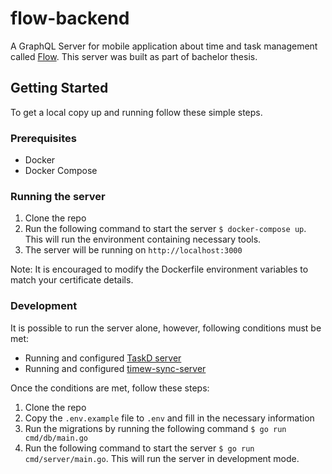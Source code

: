 # flow-backend
A GraphQL Server for mobile application about time and task management called [Flow](https://github.com/benciks/flow-native). This server was built as part of bachelor thesis.

## Getting Started
To get a local copy up and running follow these simple steps.

### Prerequisites
- Docker
- Docker Compose

### Running the server
1. Clone the repo
2. Run the following command to start the server
```$ docker-compose up```. This will run the environment containing necessary tools.
3. The server will be running on `http://localhost:3000`

Note: It is encouraged to modify the Dockerfile environment variables to match your certificate details.
### Development
It is possible to run the server alone, however, following conditions must be met:
- Running and configured [TaskD server](https://github.com/GothenburgBitFactory/taskserver)
- Running and configured [timew-sync-server](https://github.com/timewarrior-synchronize/timew-sync-server)

Once the conditions are met, follow these steps:
1. Clone the repo
2. Copy the `.env.example` file to `.env` and fill in the necessary information
3. Run the migrations by running the following command
```$ go run cmd/db/main.go```
3. Run the following command to start the server
```$ go run cmd/server/main.go```. This will run the server in development mode.